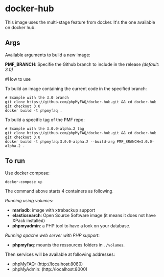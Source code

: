 # docker-hub

This image uses the multi-stage feature from docker. It's the one available on docker hub.

## Args

Available arguments to build a new image:

**PMF_BRANCH**: Specifie the Github branch to include in the release _(default: 3.0)_

#How to use

To build an image containing the current code in the specified branch:

    # Example with the 3.0 branch
    git clone https://github.com/phpMyFAQ/docker-hub.git && cd docker-hub
    git checkout 3.0
    docker build -t phpmyfaq .

To build a specific tag of the PMF repo:

    # Example with the 3.0.0-alpha.2 tag
    git clone https://github.com/phpMyFAQ/docker-hub.git && cd docker-hub
    git checkout 3.0
    docker build -t phpmyfaq:3.0.0-alpha.2 --build-arg PMF_BRANCH=3.0.0-alpha.2 .

## To run

Use docker compose:

    docker-compose up

The command above starts 4 containers as following.

_Running using volumes:_
- **mariadb**: image with xtrabackup support
- **elasticsearch**: Open Source Software image (it means it does not have XPack installed)
- **phpmyadmin**: a PHP tool to have a look on your database.

_Running apache web server with PHP support:_
- **phpmyfaq**: mounts the ressources folders in `./volumes`.

Then services will be available at following addresses:

- phpMyFAQ: (http://localhost:8080)
- phpMyAdmin: (http://localhost:8000)
